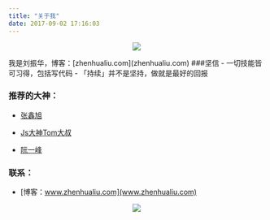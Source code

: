 ```yaml
---
title: "关于我"
date: 2017-09-02 17:16:03
---
```

<center>
    <p><img src="http://7xlfkx.com1.z0.glb.clouddn.com/white2.jpg" align="center"></p>
</center>
我是刘振华，博客：[zhenhualiu.com](zhenhualiu.com)
###坚信
- 一切技能皆可习得，包括写代码
- 「持续」并不是坚持，做就是最好的回报

<h3>推荐的大神：</h3>

- [张鑫旭](http://www.zhangxinxu.com/)

- [Js大神Tom大叔](http://www.cnblogs.com/TomXu/archive/2011/12/15/2288411.html)

- [阮一峰](http://www.ruanyifeng.com/)



<h3>联系：</h3>

- [博客：www.zhenhualiu.com](www.zhenhualiu.com)



<center>
    <p><img src="http://i173.photobucket.com/albums/w63/cnfeat/2015-08-29-2_zpsqj7po8eo.png" align="center"></p>
</center>